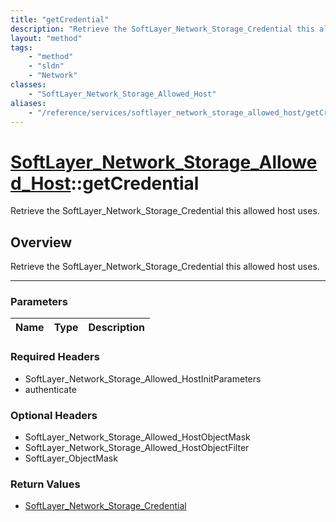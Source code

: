 ```yaml
---
title: "getCredential"
description: "Retrieve the SoftLayer_Network_Storage_Credential this allowed host uses."
layout: "method"
tags:
    - "method"
    - "sldn"
    - "Network"
classes:
    - "SoftLayer_Network_Storage_Allowed_Host"
aliases:
    - "/reference/services/softlayer_network_storage_allowed_host/getCredential"
---
```

# [SoftLayer_Network_Storage_Allowed_Host](/reference/services/SoftLayer_Network_Storage_Allowed_Host)::getCredential


Retrieve the SoftLayer_Network_Storage_Credential this allowed host uses.


## Overview 
Retrieve the SoftLayer_Network_Storage_Credential this allowed host uses.

-----

### Parameters 
|Name | Type | Description |
| --- | --- | --- |


### Required Headers
* SoftLayer_Network_Storage_Allowed_HostInitParameters
* authenticate


### Optional Headers
* SoftLayer_Network_Storage_Allowed_HostObjectMask
* SoftLayer_Network_Storage_Allowed_HostObjectFilter
* SoftLayer_ObjectMask

### Return Values
* <a href='/reference/datatypes/SoftLayer_Network_Storage_Credential'>SoftLayer_Network_Storage_Credential </a>




